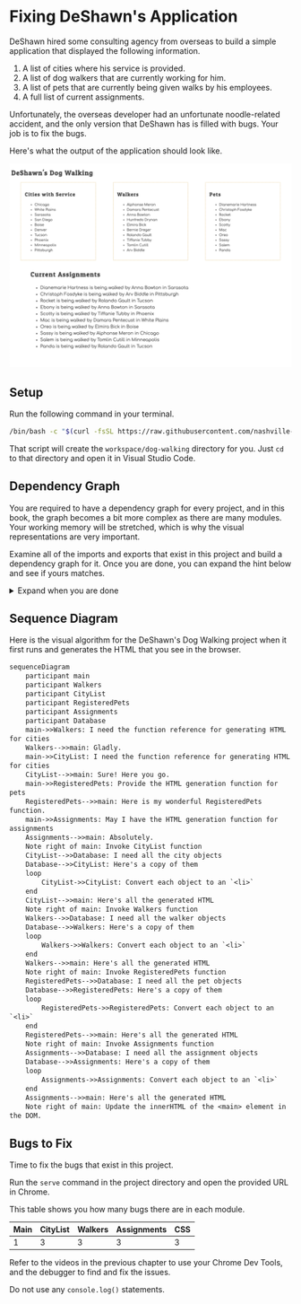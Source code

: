 # Fixing DeShawn's Application

DeShawn hired some consulting agency from overseas to build a simple application that displayed the following information.

1. A list of cities where his service is provided.
1. A list of dog walkers that are currently working for him.
1. A list of pets that are currently being given walks by his employees.
1. A full list of current assignments.

Unfortunately, the overseas developer had an unfortunate noodle-related accident, and the only version that DeShawn has is filled with bugs. Your job is to fix the bugs.

Here's what the output of the application should look like.

![](./images/deshawn-final.png)

## Setup

Run the following command in your terminal.

```sh
/bin/bash -c "$(curl -fsSL https://raw.githubusercontent.com/nashville-software-school/client-side-mastery/cohort-64/book-3-deshawns-dog-walking/chapters/scripts/deshawn-setup.sh)"
```

That script will create the `workspace/dog-walking` directory for you. Just `cd` to that directory and open it in Visual Studio Code.

## Dependency Graph

You are required to have a dependency graph for every project, and in this book, the graph becomes a bit more complex as there are many modules. Your working memory will be stretched, which is why the visual representations are very important.

Examine all of the imports and exports that exist in this project and build a dependency graph for it. Once you are done, you can expand the hint below and see if yours matches.

<details>
    <summary>Expand when you are done</summary>

```mermaid
graph TD;
    main-->Walkers-->database;
    main-->CityList-->database;
    main-->Assignments-->database;
    main-->RegisteredPets-->database;
```
</details>

## Sequence Diagram

Here is the visual algorithm for the DeShawn's Dog Walking project when it first runs and generates the HTML that you see in the browser.

```mermaid
sequenceDiagram
    participant main
    participant Walkers
    participant CityList
    participant RegisteredPets
    participant Assignments
    participant Database
    main->>Walkers: I need the function reference for generating HTML for cities
    Walkers-->>main: Gladly.
    main->>CityList: I need the function reference for generating HTML for cities
    CityList-->>main: Sure! Here you go.
    main->>RegisteredPets: Provide the HTML generation function for pets
    RegisteredPets-->>main: Here is my wonderful RegisteredPets function.
    main->>Assignments: May I have the HTML generation function for assignments
    Assignments-->>main: Absolutely.
    Note right of main: Invoke CityList function
    CityList-->>Database: I need all the city objects
    Database-->>CityList: Here's a copy of them
    loop
        CityList->>CityList: Convert each object to an `<li>`
    end
    CityList-->>main: Here's all the generated HTML
    Note right of main: Invoke Walkers function
    Walkers-->>Database: I need all the walker objects
    Database-->>Walkers: Here's a copy of them
    loop
        Walkers->>Walkers: Convert each object to an `<li>`
    end
    Walkers-->>main: Here's all the generated HTML
    Note right of main: Invoke RegisteredPets function
    RegisteredPets-->>Database: I need all the pet objects
    Database-->>RegisteredPets: Here's a copy of them
    loop
        RegisteredPets->>RegisteredPets: Convert each object to an `<li>`
    end
    RegisteredPets-->>main: Here's all the generated HTML
    Note right of main: Invoke Assignments function
    Assignments-->>Database: I need all the assignment objects
    Database-->>Assignments: Here's a copy of them
    loop
        Assignments->>Assignments: Convert each object to an `<li>`
    end
    Assignments-->>main: Here's all the generated HTML
    Note right of main: Update the innerHTML of the <main> element in the DOM.
```

## Bugs to Fix

Time to fix the bugs that exist in this project.

Run the `serve` command in the project directory and open the provided URL in Chrome.

This table shows you how many bugs there are in each module.

| Main | CityList | Walkers | Assignments | CSS |
|---|---|---|---|---|
| 1 | 3 | 3 | 3 | 3 |

Refer to the videos in the previous chapter to use your Chrome Dev Tools, and the debugger to find and fix the issues.

Do not use any `console.log()` statements.
